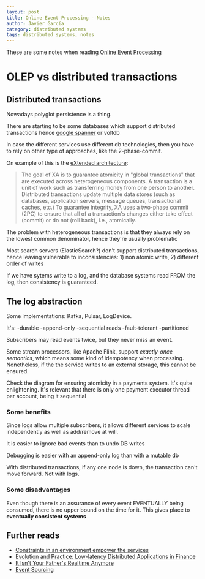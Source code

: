 ```yaml
---
layout: post
title: Online Event Processing - Notes
author: Javier García
category: distributed systems
tags: distributed systems, notes
---
```


These are some notes when reading [Online Event Processing](https://queue.acm.org/detail.cfm?id=3321612)

# OLEP vs distributed transactions

## Distributed transactions

Nowadays polyglot persistence is a thing.

There are starting to be some databases which support distributed transactions
hence [google spanner][0] or voltdb

In case the different services use different db technologies, then you have
to rely on other type of approaches, like the 2-phase-commit.

On example of this is the [eXtended architecture][1]:

> The goal of XA is to guarantee atomicity in "global transactions" that are
> executed across heterogeneous components. A transaction is a unit of work such
> as transferring money from one person to another. Distributed transactions
> update multiple data stores (such as databases, application servers, message
> queues, transactional caches, etc.) To guarantee integrity, XA uses a two-phase
> commit (2PC) to ensure that all of a transaction's changes either take effect
> (commit) or do not (roll back), i.e., atomically.

The problem with heterogeneous transactions is that they always rely on the lowest
common denominator, hence they're usually problematic

Most search servers (ElasticSearch?) don't support distributed transactions, hence
leaving vulnerable to inconsistencies: 1) non atomic write, 2) different order of writes

If we have sytems write to a log, and the database systems read FROM the log, then consistency
is guaranteed.

## The log abstraction

Some implementations: Kafka, Pulsar, LogDevice.

It's:
-durable
-append-only
-sequential reads
-fault-tolerant
-partitioned

Subscribers may read events twice, but they never miss an event.

Some stream processors, like Apache Flink, support _exactly-once semantics_,
which means some kind of idempotency when processing. Nonetheless, if the
the service writes to an external storage, this cannot be ensured.


Check the diagram for ensuring atomicity in a payments system. It's quite enlightening.
It's relevant that there is only one payment executor thread per account, being it
sequential

### Some benefits

Since logs allow multiple subscribers, it allows different services to scale independently
as well as add/remove at will.

It is easier to ignore bad events than to undo DB writes

Debugging is easier with an append-only log than with a mutable db

With distributed transactions, if any one node is down, the transaction can't move forward. Not with logs.

### Some disadvantages

Even though there is an assurance of every event EVENTUALLY being consumed,
there is no upper bound on the time for it.  This gives place to **eventually
consistent systems**


## Further reads

- [Constraints in an environment empower the services](https://queue.acm.org/detail.cfm?id=2398392)
- [Evolution and Practice: Low-latency Distributed Applications in Finance](https://queue.acm.org/detail.cfm?id=2770868)
- [It Isn't Your Father's Realtime Anymore](https://dl.acm.org/doi/10.1145/1117389.1117409)
- [Event Sourcing](https://martinfowler.com/eaaDev/EventSourcing.html)

[0]: https://cloud.google.com/spanner
[1]: https://en.wikipedia.org/wiki/X/Open_XA
